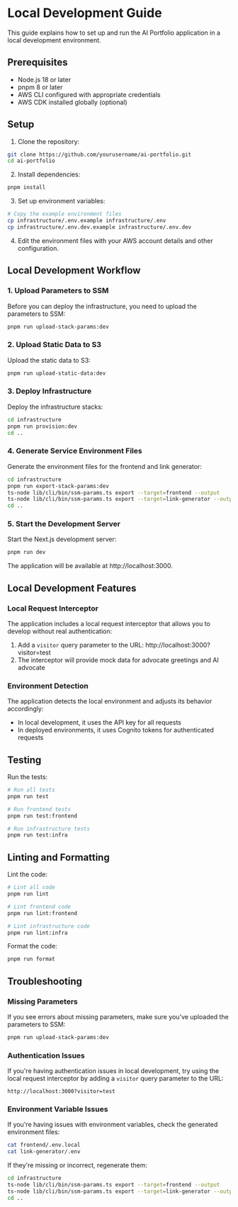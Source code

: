 # Local Development Guide

This guide explains how to set up and run the AI Portfolio application in a local development environment.

## Prerequisites

- Node.js 18 or later
- pnpm 8 or later
- AWS CLI configured with appropriate credentials
- AWS CDK installed globally (optional)

## Setup

1. Clone the repository:

```bash
git clone https://github.com/yourusername/ai-portfolio.git
cd ai-portfolio
```

2. Install dependencies:

```bash
pnpm install
```

3. Set up environment variables:

```bash
# Copy the example environment files
cp infrastructure/.env.example infrastructure/.env
cp infrastructure/.env.dev.example infrastructure/.env.dev
```

4. Edit the environment files with your AWS account details and other configuration.

## Local Development Workflow

### 1. Upload Parameters to SSM

Before you can deploy the infrastructure, you need to upload the parameters to SSM:

```bash
pnpm run upload-stack-params:dev
```

### 2. Upload Static Data to S3

Upload the static data to S3:

```bash
pnpm run upload-static-data:dev
```

### 3. Deploy Infrastructure

Deploy the infrastructure stacks:

```bash
cd infrastructure
pnpm run provision:dev
cd ..
```

### 4. Generate Service Environment Files

Generate the environment files for the frontend and link generator:

```bash
cd infrastructure
pnpm run export-stack-params:dev
ts-node lib/cli/bin/ssm-params.ts export --target=frontend --output
ts-node lib/cli/bin/ssm-params.ts export --target=link-generator --output
cd ..
```

### 5. Start the Development Server

Start the Next.js development server:

```bash
pnpm run dev
```

The application will be available at http://localhost:3000.

## Local Development Features

### Local Request Interceptor

The application includes a local request interceptor that allows you to develop without real authentication:

1. Add a `visitor` query parameter to the URL: http://localhost:3000?visitor=test
2. The interceptor will provide mock data for advocate greetings and AI advocate

### Environment Detection

The application detects the local environment and adjusts its behavior accordingly:

- In local development, it uses the API key for all requests
- In deployed environments, it uses Cognito tokens for authenticated requests

## Testing

Run the tests:

```bash
# Run all tests
pnpm run test

# Run frontend tests
pnpm run test:frontend

# Run infrastructure tests
pnpm run test:infra
```

## Linting and Formatting

Lint the code:

```bash
# Lint all code
pnpm run lint

# Lint frontend code
pnpm run lint:frontend

# Lint infrastructure code
pnpm run lint:infra
```

Format the code:

```bash
pnpm run format
```

## Troubleshooting

### Missing Parameters

If you see errors about missing parameters, make sure you've uploaded the parameters to SSM:

```bash
pnpm run upload-stack-params:dev
```

### Authentication Issues

If you're having authentication issues in local development, try using the local request interceptor by adding a `visitor` query parameter to the URL:

```
http://localhost:3000?visitor=test
```

### Environment Variable Issues

If you're having issues with environment variables, check the generated environment files:

```bash
cat frontend/.env.local
cat link-generator/.env
```

If they're missing or incorrect, regenerate them:

```bash
cd infrastructure
ts-node lib/cli/bin/ssm-params.ts export --target=frontend --output
ts-node lib/cli/bin/ssm-params.ts export --target=link-generator --output
cd ..
```
